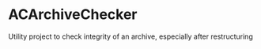 # ACArchiveChecker
Utility project to check integrity of an archive, especially after restructuring
